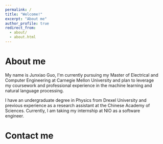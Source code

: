 ```yaml
---
permalink: /
title: "Welcome!"
excerpt: "About me"
author_profile: true
redirect_from: 
  - about/
  - about.html
---
```


About me
======
My name is Junxiao Guo, I'm currently pursuing my Master of Electrical and Computer Engineering at Carnegie Mellon University and plan to leverage my coursework and professional experience in the machine learning and natural language processing.

I have an undergraduate degree in Physics from Drexel University and previous experience as a research assistant at the Chinese Academy of Sciences. Currently, I am taking my internship at NIO as a software engineer.

Contact me
======

